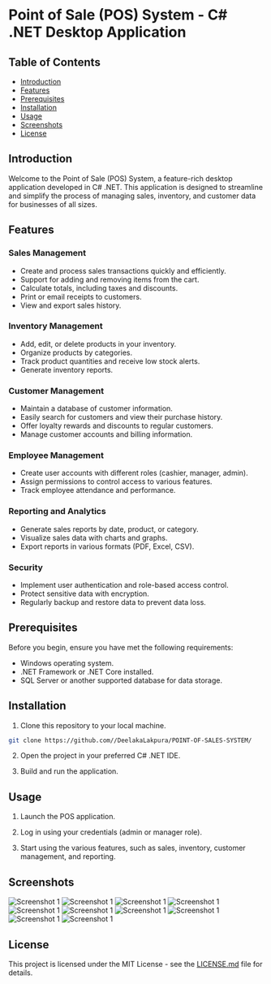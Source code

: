 # Point of Sale (POS) System - C# .NET Desktop Application

## Table of Contents

- [Introduction](#introduction)
- [Features](#features)
- [Prerequisites](#prerequisites)
- [Installation](#installation)
- [Usage](#usage)
- [Screenshots](#screenshots)
- [License](#license)

## Introduction

Welcome to the Point of Sale (POS) System, a feature-rich desktop application developed in C# .NET. This application is designed to streamline and simplify the process of managing sales, inventory, and customer data for businesses of all sizes.

## Features

### Sales Management
- Create and process sales transactions quickly and efficiently.
- Support for adding and removing items from the cart.
- Calculate totals, including taxes and discounts.
- Print or email receipts to customers.
- View and export sales history.

### Inventory Management
- Add, edit, or delete products in your inventory.
- Organize products by categories.
- Track product quantities and receive low stock alerts.
- Generate inventory reports.

### Customer Management
- Maintain a database of customer information.
- Easily search for customers and view their purchase history.
- Offer loyalty rewards and discounts to regular customers.
- Manage customer accounts and billing information.

### Employee Management
- Create user accounts with different roles (cashier, manager, admin).
- Assign permissions to control access to various features.
- Track employee attendance and performance.

### Reporting and Analytics
- Generate sales reports by date, product, or category.
- Visualize sales data with charts and graphs.
- Export reports in various formats (PDF, Excel, CSV).

### Security
- Implement user authentication and role-based access control.
- Protect sensitive data with encryption.
- Regularly backup and restore data to prevent data loss.

## Prerequisites

Before you begin, ensure you have met the following requirements:

- Windows operating system.
- .NET Framework or .NET Core installed.
- SQL Server or another supported database for data storage.

## Installation

1. Clone this repository to your local machine.

```bash
git clone https://github.com//DeelakaLakpura/POINT-OF-SALES-SYSTEM/
```

2. Open the project in your preferred C# .NET IDE.

3. Build and run the application.

## Usage

1. Launch the POS application.

2. Log in using your credentials (admin or manager role).

3. Start using the various features, such as sales, inventory, customer management, and reporting.

## Screenshots

![Screenshot 1](SS/ss01.PNG)
![Screenshot 1](SS/ss02.PNG)
![Screenshot 1](SS/SS03.PNG)
![Screenshot 1](SS/SS04.PNG)
![Screenshot 1](SS/SS05.PNG)
![Screenshot 1](SS/SS06.PNG)
![Screenshot 1](SS/SS07.PNG)
![Screenshot 1](SS/SS08.PNG)
![Screenshot 1](SS/SS09.PNG)
![Screenshot 1](SS/SS10.PNG)


## License

This project is licensed under the MIT License - see the [LICENSE.md](LICENSE.md) file for details.
